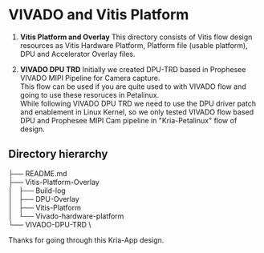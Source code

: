 # VIVADO and Vitis Platform

1. **Vitis Platform and Overlay**
This directory consists of Vitis flow design resources as Vitis Hardware Platform, Platform file (usable platform), DPU and Accelerator Overlay files.

2. **VIVADO DPU TRD**
Initially we created DPU-TRD based in Prophesee VIVADO MIPI Pipeline for Camera capture. \
This flow can be used if you are quite used to with VIVADO flow and going to use these resoruces in Petalinux.\
While following VIVADO DPU TRD we need to use the DPU driver patch and enablement in Linux Kernel, so we only tested VIVADO flow based DPU and Prophesee MIPI Cam pipeline in "Kria-Petalinux" flow of design.



## Directory hierarchy

├── README.md \
├── Vitis-Platform-Overlay \
│   ├── Build-log \
│   ├── DPU-Overlay \
│   ├── Vitis-Platform \
│   └── Vivado-hardware-platform \
└── VIVADO-DPU-TRD \

Thanks for going through this Kria-App design.

